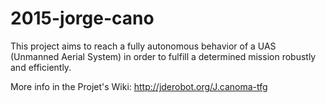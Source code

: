 # 2015-jorge-cano

This project aims to reach a fully autonomous behavior of a UAS (Unmanned Aerial System) in order to fulfill a determined mission robustly and efficiently. 

More info in the Projet's Wiki: http://jderobot.org/J.canoma-tfg